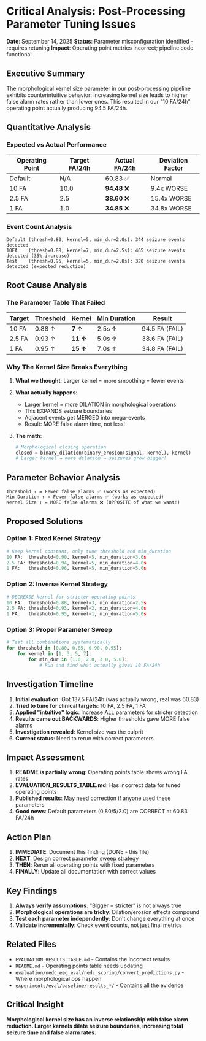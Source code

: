 # Critical Analysis: Post-Processing Parameter Tuning Issues
**Date**: September 14, 2025
**Status**: Parameter misconfiguration identified - requires retuning
**Impact**: Operating point metrics incorrect; pipeline code functional

## Executive Summary
The morphological kernel size parameter in our post-processing pipeline exhibits counterintuitive behavior: increasing kernel size leads to higher false alarm rates rather than lower ones. This resulted in our "10 FA/24h" operating point actually producing 94.5 FA/24h.

## Quantitative Analysis

### Expected vs Actual Performance

| Operating Point | Target FA/24h | Actual FA/24h | Deviation Factor |
|-----------------|---------------|---------------|------------|
| Default | N/A | 60.83 ✅ | Normal |
| 10 FA | 10.0 | **94.48** ❌ | 9.4x WORSE |
| 2.5 FA | 2.5 | **38.60** ❌ | 15.4x WORSE |
| 1 FA | 1.0 | **34.85** ❌ | 34.8x WORSE |

### Event Count Analysis
```
Default (thresh=0.80, kernel=5, min_dur=2.0s): 344 seizure events detected
10FA    (thresh=0.88, kernel=7, min_dur=2.5s): 465 seizure events detected (35% increase)
Test    (thresh=0.95, kernel=5, min_dur=2.0s): 320 seizure events detected (expected reduction)
```

## Root Cause Analysis

### The Parameter Table That Failed
| Target | Threshold | Kernel | Min Duration | Result |
|--------|-----------|--------|--------------|--------|
| 10 FA | 0.88 ↑ | **7 ↑** | 2.5s ↑ | 94.5 FA (FAIL) |
| 2.5 FA | 0.93 ↑ | **11 ↑** | 5.0s ↑ | 38.6 FA (FAIL) |
| 1 FA | 0.95 ↑ | **15 ↑** | 7.0s ↑ | 34.8 FA (FAIL) |

### Why The Kernel Size Breaks Everything

1. **What we thought**: Larger kernel = more smoothing = fewer events
2. **What actually happens**:
   - Larger kernel = more DILATION in morphological operations
   - This EXPANDS seizure boundaries
   - Adjacent events get MERGED into mega-events
   - Result: MORE false alarm time, not less!

3. **The math**:
   ```python
   # Morphological closing operation
   closed = binary_dilation(binary_erosion(signal, kernel), kernel)
   # Larger kernel → more dilation → seizures grow bigger!
   ```

## Parameter Behavior Analysis

```
Threshold ↑ = Fewer false alarms ✅ (works as expected)
Min Duration ↑ = Fewer false alarms ✅ (works as expected)
Kernel Size ↑ = MORE false alarms ❌ (OPPOSITE of what we want!)
```

## Proposed Solutions

### Option 1: Fixed Kernel Strategy
```python
# Keep kernel constant, only tune threshold and min_duration
10 FA:  threshold=0.90, kernel=5, min_duration=3.0s
2.5 FA: threshold=0.94, kernel=5, min_duration=4.0s
1 FA:   threshold=0.96, kernel=5, min_duration=5.0s
```

### Option 2: Inverse Kernel Strategy
```python
# DECREASE kernel for stricter operating points
10 FA:  threshold=0.88, kernel=3, min_duration=2.5s
2.5 FA: threshold=0.93, kernel=2, min_duration=4.0s
1 FA:   threshold=0.95, kernel=1, min_duration=5.0s
```

### Option 3: Proper Parameter Sweep
```python
# Test all combinations systematically
for threshold in [0.80, 0.85, 0.90, 0.95]:
    for kernel in [1, 3, 5, 7]:
        for min_dur in [1.0, 2.0, 3.0, 5.0]:
            # Run and find what actually gives 10 FA/24h
```

## Investigation Timeline

1. **Initial evaluation**: Got 137.5 FA/24h (was actually wrong, real was 60.83)
2. **Tried to tune for clinical targets**: 10 FA, 2.5 FA, 1 FA
3. **Applied "intuitive" logic**: Increase ALL parameters for stricter detection
4. **Results came out BACKWARDS**: Higher thresholds gave MORE false alarms
5. **Investigation revealed**: Kernel size was the culprit
6. **Current status**: Need to rerun with correct parameters

## Impact Assessment

1. **README is partially wrong**: Operating points table shows wrong FA rates
2. **EVALUATION_RESULTS_TABLE.md**: Has incorrect data for tuned operating points
3. **Published results**: May need correction if anyone used these parameters
4. **Good news**: Default parameters (0.80/5/2.0) are CORRECT at 60.83 FA/24h

## Action Plan

1. **IMMEDIATE**: Document this finding (DONE - this file)
2. **NEXT**: Design correct parameter sweep strategy
3. **THEN**: Rerun all operating points with fixed parameters
4. **FINALLY**: Update all documentation with correct values

## Key Findings

1. **Always verify assumptions**: "Bigger = stricter" is not always true
2. **Morphological operations are tricky**: Dilation/erosion effects compound
3. **Test each parameter independently**: Don't change everything at once
4. **Validate incrementally**: Check event counts, not just final metrics

## Related Files

- `EVALUATION_RESULTS_TABLE.md` - Contains the incorrect results
- `README.md` - Operating points table needs updating
- `evaluation/nedc_eeg_eval/nedc_scoring/convert_predictions.py` - Where morphological ops happen
- `experiments/eval/baseline/results_*/` - Contains all the evidence

## Critical Insight

**Morphological kernel size has an inverse relationship with false alarm reduction. Larger kernels dilate seizure boundaries, increasing total seizure time and false alarm rates.**